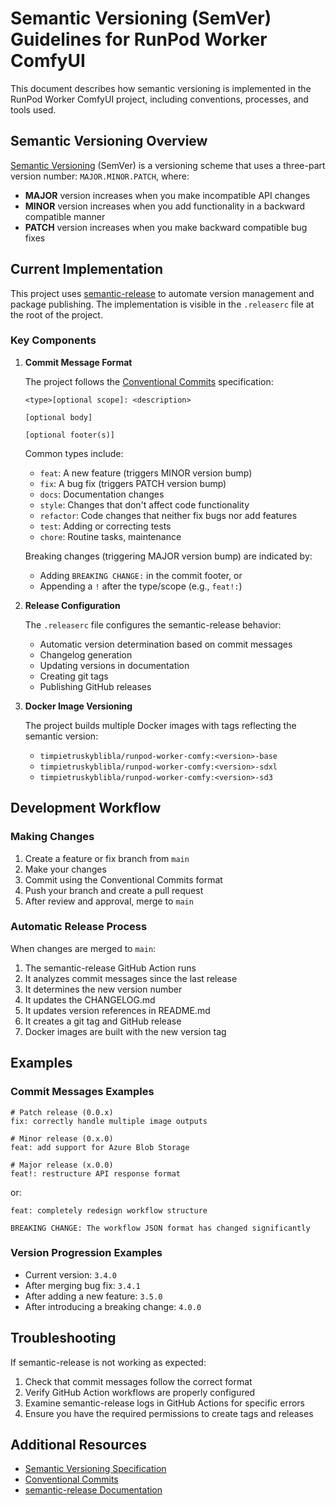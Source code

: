 # Semantic Versioning (SemVer) Guidelines for RunPod Worker ComfyUI

This document describes how semantic versioning is implemented in the RunPod Worker ComfyUI project, including conventions, processes, and tools used.

## Semantic Versioning Overview

[Semantic Versioning](https://semver.org/) (SemVer) is a versioning scheme that uses a three-part version number: `MAJOR.MINOR.PATCH`, where:

- **MAJOR** version increases when you make incompatible API changes
- **MINOR** version increases when you add functionality in a backward compatible manner
- **PATCH** version increases when you make backward compatible bug fixes

## Current Implementation

This project uses [semantic-release](https://github.com/semantic-release/semantic-release) to automate version management and package publishing. The implementation is visible in the `.releaserc` file at the root of the project.

### Key Components

1. **Commit Message Format**

   The project follows the [Conventional Commits](https://www.conventionalcommits.org/) specification:

   ```
   <type>[optional scope]: <description>

   [optional body]

   [optional footer(s)]
   ```

   Common types include:
   - `feat`: A new feature (triggers MINOR version bump)
   - `fix`: A bug fix (triggers PATCH version bump)
   - `docs`: Documentation changes
   - `style`: Changes that don't affect code functionality
   - `refactor`: Code changes that neither fix bugs nor add features
   - `test`: Adding or correcting tests
   - `chore`: Routine tasks, maintenance

   Breaking changes (triggering MAJOR version bump) are indicated by:
   - Adding `BREAKING CHANGE:` in the commit footer, or
   - Appending a `!` after the type/scope (e.g., `feat!:`)

2. **Release Configuration**

   The `.releaserc` file configures the semantic-release behavior:
   - Automatic version determination based on commit messages
   - Changelog generation
   - Updating versions in documentation
   - Creating git tags
   - Publishing GitHub releases

3. **Docker Image Versioning**

   The project builds multiple Docker images with tags reflecting the semantic version:
   - `timpietruskyblibla/runpod-worker-comfy:<version>-base`
   - `timpietruskyblibla/runpod-worker-comfy:<version>-sdxl`
   - `timpietruskyblibla/runpod-worker-comfy:<version>-sd3`

## Development Workflow

### Making Changes

1. Create a feature or fix branch from `main`
2. Make your changes
3. Commit using the Conventional Commits format
4. Push your branch and create a pull request
5. After review and approval, merge to `main`

### Automatic Release Process

When changes are merged to `main`:

1. The semantic-release GitHub Action runs
2. It analyzes commit messages since the last release
3. It determines the new version number
4. It updates the CHANGELOG.md
5. It updates version references in README.md
6. It creates a git tag and GitHub release
7. Docker images are built with the new version tag

## Examples

### Commit Messages Examples

```
# Patch release (0.0.x)
fix: correctly handle multiple image outputs

# Minor release (0.x.0)
feat: add support for Azure Blob Storage

# Major release (x.0.0)
feat!: restructure API response format
```

or:

```
feat: completely redesign workflow structure

BREAKING CHANGE: The workflow JSON format has changed significantly
```

### Version Progression Examples

- Current version: `3.4.0`
- After merging bug fix: `3.4.1`
- After adding a new feature: `3.5.0`
- After introducing a breaking change: `4.0.0`

## Troubleshooting

If semantic-release is not working as expected:

1. Check that commit messages follow the correct format
2. Verify GitHub Action workflows are properly configured
3. Examine semantic-release logs in GitHub Actions for specific errors
4. Ensure you have the required permissions to create tags and releases

## Additional Resources

- [Semantic Versioning Specification](https://semver.org/)
- [Conventional Commits](https://www.conventionalcommits.org/)
- [semantic-release Documentation](https://semantic-release.gitbook.io/semantic-release/)